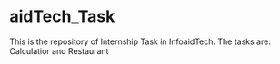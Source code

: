 # aidTech_Task
This is the repository of Internship Task in InfoaidTech. The tasks are: Calculatior and Restaurant
